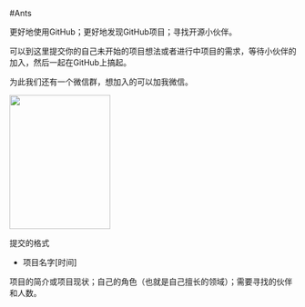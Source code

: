 #Ants

更好地使用GitHub；更好地发现GitHub项目；寻找开源小伙伴。



可以到这里提交你的自己未开始的项目想法或者进行中项目的需求，等待小伙伴的加入，然后一起在GitHub上搞起。

为此我们还有一个微信群，想加入的可以加我微信。

<img  src="https://raw.githubusercontent.com/coderyi/Monkey/master/https://raw.githubusercontent.com/coderyi/Monkey/master/Documents/wechat.jpg" width="177" height="236">




提交的格式

* 项目名字[时间]

项目的简介或项目现状；自己的角色（也就是自己擅长的领域）；需要寻找的伙伴和人数。

